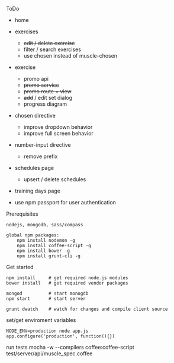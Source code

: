 ToDo

- home

- exercises
	- ~~edit / delete exercise~~
	- filter / search exercises
	- use chosen instead of muscle-chosen

- exercise
	- promo api
	- ~~promo service~~
	- ~~promo route + view~~
	- ~~add~~ / edit set dialog
	- progress diagram

- chosen directive
	- improve dropdown behavior
	- improve full screen behavior

- number-input directive
	- remove prefix

- schedules page
	- upsert / delete schedules

- training days page

- use npm passport for user authentication


Prerequisites

	nodejs, mongodb, sass/compass

	global npm packages:
		npm install nodemon -g
		npm install coffee-script -g
		npm install bower -g
		npm install grunt-cli -g



Get started

	npm install		# get required node.js modules
	bower install	# get required vendor packages

	mongod 			# start monogdb
	npm start		# start server

	grunt dwatch 	# watch for changes and compile client source




set/get enviroment variables

	NODE_ENV=production node app.js
	app.configure('production', function(){})


run tests
	mocha -w  --compilers coffee:coffee-script test/server/api/muscle_spec.coffee


